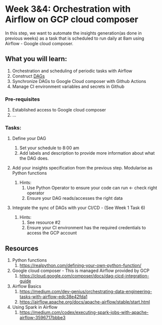 # Week 3&4: Orchestration with Airflow on GCP cloud composer

In this step, we want to automate the insights generation(as done in previous weeks) as a task that is scheduled to run daily at 8am using Airflow - Google cloud composer.

## What you will learn:
1. Orchestration and scheduling of periodic tasks with Airflow
2. Construct [DAGs](https://airflow.apache.org/docs/apache-airflow/stable/core-concepts/dags.html)
3. Synchronize DAGs to Google Cloud composer with Github Actions
4. Manage CI environment variables and secrets in Github

### Pre-requisites

1. Established access to Google cloud composer
2. ...

### Tasks:

1. Define your DAG
    1. Set your schedule to 8:00 am
    2. Add labels and description to provide more information about what the DAG does.
2. Add your insights specification from the previous step. Modularise as Python functions
    1. Hints: 
        1. Use Python Operator to ensure your code can run <- check right operator
        2. Ensure your DAG reads/accesses the right data

3. Integrate the sync of DAGs with your CI/CD - (See Week 1 Task 6)
    1. Hints: 
        1. See resource #2
        2. Ensure your CI environment has the required credentials to access the GCP account
    




## Resources

1. Python functions
    1. https://realpython.com/defining-your-own-python-function/
2. Google cloud composer - This is managed Airflow provided by GCP
    1. https://cloud.google.com/composer/docs/dag-cicd-integration-guide
3. Airflow Basics
    1. https://medium.com/dev-genius/orchestrating-data-engineering-tasks-with-airflow-edc38e42fda1
    2. https://airflow.apache.org/docs/apache-airflow/stable/start.html
4. Using Spark in Airflow
    1. https://medium.com/codex/executing-spark-jobs-with-apache-airflow-3596717bbbe3
